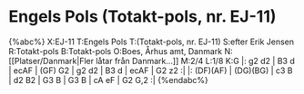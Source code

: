 # Engels Pols (Totakt-pols, nr. EJ-11)

{%abc%}
X:EJ-11
T:Engels Pols
T:(Totakt-pols, nr. EJ-11)
S:efter Erik Jensen
R:Totakt-pols
B:Totakt-pols
O:Boes, Århus amt, Danmark
N:[[Platser/Danmark|Fler låtar från Danmark...]]
M:2/4
L:1/8
K:G
|: g2 d2 | B3 d | ecAF | (GF) G2 | g2 d2 | B3 d | ecAF | G2 z2 :|
|: (DF)(AF) | (DG)(BG) | c3 B | d2 B2 | G3 B | G3 B | cA eF | G2 G,2 :|
{%endabc%}

